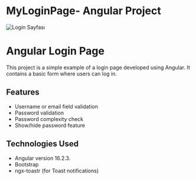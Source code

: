 # MyLoginPage- Angular Project

![Login Sayfası](https://github.com/caglatunc/YMYP-Angular/assets/95507765/218fa8da-fae9-485c-ac6a-ff2992606c73)

# Angular Login Page

This project is a simple example of a login page developed using Angular. It contains a basic form where users can log in.

## Features

- Username or email field validation
- Password validation
- Password complexity check
- Show/hide password feature

## Technologies Used

- Angular version 16.2.3.
- Bootstrap
- ngx-toastr (for Toast notifications)

